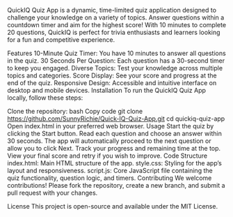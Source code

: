 QuickIQ Quiz App
is a dynamic, time-limited quiz application designed to challenge your knowledge on a variety of topics. Answer questions within a countdown timer and aim for the highest score! With 10 minutes to complete 20 questions, QuickIQ is perfect for trivia enthusiasts and learners looking for a fun and competitive experience.

Features
10-Minute Quiz Timer: You have 10 minutes to answer all questions in the quiz.
30 Seconds Per Question: Each question has a 30-second timer to keep you engaged.
Diverse Topics: Test your knowledge across multiple topics and categories.
Score Display: See your score and progress at the end of the quiz.
Responsive Design: Accessible and intuitive interface on desktop and mobile devices.
Installation
To run the QuickIQ Quiz App locally, follow these steps:

Clone the repository:
bash
Copy code
git clone https://github.com/SunnyRichie/Quick-IQ-Quiz-App.git
cd quickiq-quiz-app
Open index.html in your preferred web browser.
Usage
Start the quiz by clicking the Start button.
Read each question and choose an answer within 30 seconds.
The app will automatically proceed to the next question or allow you to click Next.
Track your progress and remaining time at the top.
View your final score and retry if you wish to improve.
Code Structure
index.html: Main HTML structure of the app.
style.css: Styling for the app’s layout and responsiveness.
script.js: Core JavaScript file containing the quiz functionality, question logic, and timers.
Contributing
We welcome contributions! Please fork the repository, create a new branch, and submit a pull request with your changes.

License
This project is open-source and available under the MIT License.
